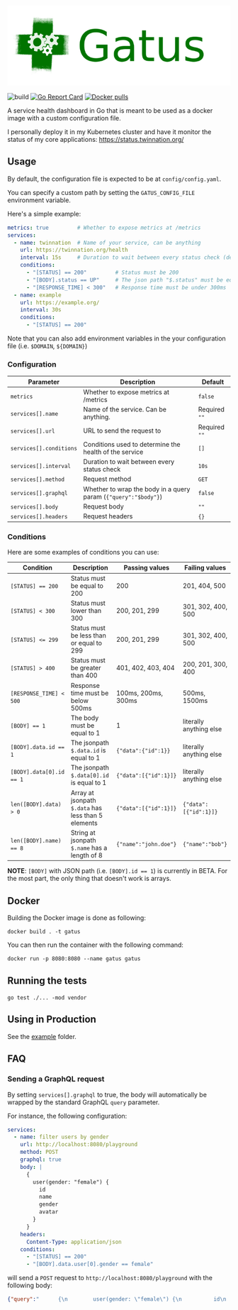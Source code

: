 ![Gatus](static/logo-with-name.png)

![build](https://github.com/TwinProduction/gatus/workflows/build/badge.svg?branch=master)
[![Go Report Card](https://goreportcard.com/badge/github.com/TwinProduction/gatus)](https://goreportcard.com/report/github.com/TwinProduction/gatus)
[![Docker pulls](https://img.shields.io/docker/pulls/twinproduction/gatus.svg)](https://cloud.docker.com/repository/docker/twinproduction/gatus)

A service health dashboard in Go that is meant to be used as a docker 
image with a custom configuration file.

I personally deploy it in my Kubernetes cluster and have it monitor the status of my
core applications: https://status.twinnation.org/


## Usage

By default, the configuration file is expected to be at `config/config.yaml`.

You can specify a custom path by setting the `GATUS_CONFIG_FILE` environment variable.

Here's a simple example:

```yaml
metrics: true         # Whether to expose metrics at /metrics
services:
  - name: twinnation  # Name of your service, can be anything
    url: https://twinnation.org/health
    interval: 15s     # Duration to wait between every status check (default: 10s)
    conditions:
      - "[STATUS] == 200"         # Status must be 200
      - "[BODY].status == UP"     # The json path "$.status" must be equal to UP
      - "[RESPONSE_TIME] < 300"   # Response time must be under 300ms
  - name: example
    url: https://example.org/
    interval: 30s
    conditions:
      - "[STATUS] == 200"
```

Note that you can also add environment variables in the your configuration file (i.e. `$DOMAIN`, `${DOMAIN}`)


### Configuration

| Parameter               | Description                                                     | Default        |
| ----------------------- | --------------------------------------------------------------- | -------------- |
| `metrics`               | Whether to expose metrics at /metrics                           | `false`        |
| `services[].name`       | Name of the service. Can be anything.                           | Required `""`  |
| `services[].url`        | URL to send the request to                                      | Required `""`  |
| `services[].conditions` | Conditions used to determine the health of the service          | `[]`           |
| `services[].interval`   | Duration to wait between every status check                     | `10s`          |
| `services[].method`     | Request method                                                  | `GET`          |
| `services[].graphql`    | Whether to wrap the body in a query param (`{"query":"$body"}`) | `false`        |
| `services[].body`       | Request body                                                    | `""`           |
| `services[].headers`    | Request headers                                                 | `{}`           |


### Conditions

Here are some examples of conditions you can use:

| Condition                    | Description                                             | Passing values           | Failing values          |
| -----------------------------| ------------------------------------------------------- | ------------------------ | ----------------------- |
| `[STATUS] == 200`            | Status must be equal to 200                             | 200                      | 201, 404, 500           |
| `[STATUS] < 300`             | Status must lower than 300                              | 200, 201, 299            | 301, 302, 400, 500      |
| `[STATUS] <= 299`            | Status must be less than or equal to 299                | 200, 201, 299            | 301, 302, 400, 500      |
| `[STATUS] > 400`             | Status must be greater than 400                         | 401, 402, 403, 404       | 200, 201, 300, 400      |
| `[RESPONSE_TIME] < 500`      | Response time must be below 500ms                       | 100ms, 200ms, 300ms      | 500ms, 1500ms           |
| `[BODY] == 1`                | The body must be equal to 1                             | 1                        | literally anything else |
| `[BODY].data.id == 1`        | The jsonpath `$.data.id` is equal to 1                  | `{"data":{"id":1}}`      | literally anything else |
| `[BODY].data[0].id == 1`     | The jsonpath `$.data[0].id` is equal to 1               | `{"data":[{"id":1}]}`    | literally anything else |
| `len([BODY].data) > 0`       | Array at jsonpath `$.data` has less than 5 elements     | `{"data":[{"id":1}]}`    | `{"data":[{"id":1}]}`   |
| `len([BODY].name) == 8`      | String at jsonpath `$.name` has a length of 8           | `{"name":"john.doe"}`    | `{"name":"bob"}`        |

**NOTE**: `[BODY]` with JSON path (i.e. `[BODY].id == 1`) is currently in BETA. For the most part, the only thing that doesn't work is arrays.


## Docker

Building the Docker image is done as following:

```
docker build . -t gatus
```

You can then run the container with the following command:

```
docker run -p 8080:8080 --name gatus gatus
```


## Running the tests

```
go test ./... -mod vendor
```


## Using in Production

See the [example](example) folder.


## FAQ

### Sending a GraphQL request

By setting `services[].graphql` to true, the body will automatically be wrapped by the standard GraphQL `query` parameter.

For instance, the following configuration:
```yaml
services:
  - name: filter users by gender
    url: http://localhost:8080/playground
    method: POST
    graphql: true
    body: |
      {
        user(gender: "female") {
          id
          name
          gender
          avatar
        }
      }
    headers:
      Content-Type: application/json
    conditions:
      - "[STATUS] == 200"
      - "[BODY].data.user[0].gender == female"
```

will send a `POST` request to `http://localhost:8080/playground` with the following body:
```json
{"query":"      {\n        user(gender: \"female\") {\n          id\n          name\n          gender\n          avatar\n        }\n      }"}
```